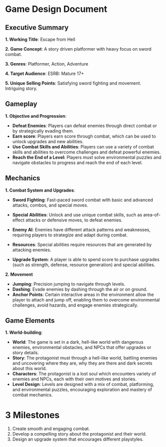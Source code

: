 # Game Design Document

## Executive Summary

**1. Working Title**: Escape from Hell

**2. Game Concept**: A story driven platformer with heavy focus on sword combat.

**3. Genres**: Platformer, Action, Adventure

**4. Target Audience**: ESRB: Mature 17+

**5. Unique Selling Points**: Satisfying sword fighting and movement. Intriguing story.

## Gameplay

**1. Objective and Progression**: 

- **Defeat Enemies**: Players can defeat enemies through direct combat or by strategically evading them.
- **Earn score**: Players earn score through combat, which can be used to unlock upgrades and new abilities.
- **Use Combat Skills and Abilities**: Players can use a variety of combat skills and abilities to overcome challenges and defeat powerful enemies.
- **Reach the End of a Level:** Players must solve environmental puzzles and navigate obstacles to progress and reach the end of each level.

## Mechanics

**1. Combat System and Upgrades**: 

- **Sword Fighting**: Fast-paced sword combat with basic and advanced attacks, combos, and special moves.

- **Special Abilities**: Unlock and use unique combat skills, such as area-of-effect attacks or defensive moves, to defeat enemies.

- **Enemy AI**: Enemies have different attack patterns and weaknesses, requiring players to strategize and adapt during combat.

- **Resources**: Special abilities require resources that are generated by attacking enemies.
- **Upgrade System**: A player is able to spend score to purchase upgrades (such as strength, defense, resource generation) and special abilities. 

**2. Movement**

- **Jumping**: Precision jumping to navigate through levels. 
- **Dashing**: Evade enemies by dashing through the air or on ground.
- **Anchor Points**: Certain interactive areas in the environment allow the player to attach and jump off, enabling them to overcome environmental challenges, avoid hazards, and engage enemies strategically.

## Game Elements

**1. World-building**: 

- **World**: The game is set in a dark, hell-like world with dangerous enemies, environmental obstacles, and NPCs that offer upgrades or story details.
- **Story**: The protagonist must through a hell-like world, battling enemies and uncovering where they are, why they are there and dark secrets about this world.
- **Characters**: The protagonist is a lost soul which encounters variety of enemies and NPCs, each with their own motives and stories.
- **Level Design**: Levels are designed with a mix of combat, platforming, and environmental puzzles, encouraging exploration and mastery of combat mechanics.

# 3 Milestones #

1. Create smooth and engaging combat.
2. Develop a compelling story about the protagonist and their world.
3. Design an upgrade system that encourages different playstyles.
